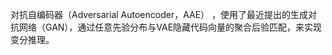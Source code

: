 

<!--
 * @version:
 * @Author:  StevenJokess https://github.com/StevenJokess
 * @Date: 2020-12-27 16:52:43
 * @LastEditors:  StevenJokess https://github.com/StevenJokess
 * @LastEditTime: 2020-12-27 16:53:09
 * @Description:
 * @TODO::
 * @Reference:
-->

对抗自编码器（Adversarial Autoencoder，AAE） ，使用了最近提出的生成对抗网络（GAN），通过任意先验分布与VAE隐藏代码向量的聚合后验匹配，来实现变分推理。
